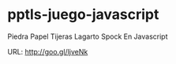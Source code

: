 pptls-juego-javascript
======================

Piedra Papel Tijeras Lagarto Spock En Javascript

URL: http://goo.gl/ljveNk

